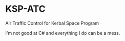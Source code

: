 # KSP-ATC
Air Traffic Control for Kerbal Space Program


I'm not good at C# and everything I do can be a mess.
